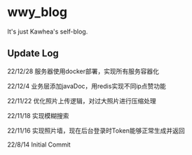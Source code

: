# wwy_blog

It's just Kawhea's self-blog.

## Update Log
22/12/28 服务器使用docker部署，实现所有服务容器化

22/12/4 业务层添加javaDoc，用redis实现不同ip点赞功能

22/11/22 优化照片上传逻辑，对过大照片进行压缩处理

22/11/18 实现模糊搜索

22/11/16 实现照片墙，现在后台登录时Token能够正常生成并返回

22/8/14 Initial Commit


